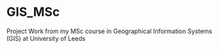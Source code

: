 GIS_MSc
=======

Project Work from my MSc course in Geographical Information Systems (GIS) at University of Leeds
